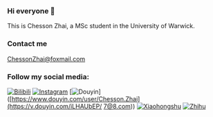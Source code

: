### Hi everyone 👋
This is Chesson Zhai, a MSc student in the University of Warwick.

### Contact me
ChessonZhai@foxmail.com

### Follow my social media:
[![Bilibili](https://img.shields.io/badge/Bilibili-杂食老翟-00A1D6?style=flat-square&logo=bilibili)](https://space.bilibili.com/474510573)
[![Instagram](https://img.shields.io/badge/Instagram-%40chessonzhai-E4405F?style=flat-square&logo=instagram)](https://www.instagram.com/chessonzhai/)
[![Douyin](https://img.shields.io/badge/Douyin-杂食老翟-FF4500?style=flat-square&logo=tiktok)]([https://www.douyin.com/user/Chesson.Zhai](https://v.douyin.com/iLHAUbEP/ 7@8.com))
[![Xiaohongshu](https://img.shields.io/badge/小红书-杂食老翟-FF4500?style=flat-square&logo=xiaohongshu)](https://www.xiaohongshu.com/user/profile/ChessonZhai)
[![Zhihu](https://img.shields.io/badge/知乎-杂食老翟-0084FF?style=flat-square)](https://www.zhihu.com/people/za-shi-lao-di)


